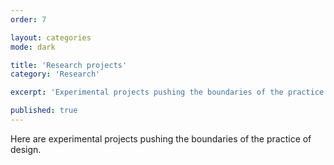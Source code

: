 ```yaml
---
order: 7

layout: categories
mode: dark

title: 'Research projects'
category: 'Research'

excerpt: 'Experimental projects pushing the boundaries of the practice of design.'

published: true
---
```


Here are experimental projects pushing the boundaries of the practice of design.